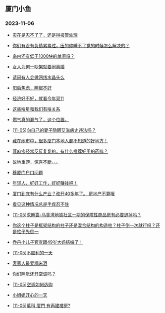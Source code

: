 ## 厦门小鱼 
### 2023-11-06

+ [实在是忍不了了，还是得报警处理](http://bbs.xmfish.com/read-htm-tid-18100476.html)

+ [你们有没有负债累累过，压的你睡不了觉的时候怎么解决的？](http://bbs.xmfish.com/read-htm-tid-18100478.html)

+ [岛内还有低于1000块的单间吗？](http://bbs.xmfish.com/read-htm-tid-18100524.html)

+ [女人为何一吵架就要闹离婚](http://bbs.xmfish.com/read-htm-tid-18100647.html)

+ [请问有人会做网线水晶头么](http://bbs.xmfish.com/read-htm-tid-18100664.html)

+ [阳后焦虑，睡眠不好](http://bbs.xmfish.com/read-htm-tid-18100490.html)

+ [经济好不好，就看今年双11](http://bbs.xmfish.com/read-htm-tid-18100686.html)

+ [这些啥星和我们有啥关系](http://bbs.xmfish.com/read-htm-tid-18100505.html)

+ [燃气真的漏气了，这个位置。](http://bbs.xmfish.com/read-htm-tid-18100653.html)

+ [[11-05]向自己的妻子隐瞒艾滋病史违法吗？](http://bbs.xmfish.com/read-htm-tid-18100492.html)

+ [藏在闹市中，很多厦门本地人都不知道的好地方！](http://bbs.xmfish.com/read-htm-tid-18100746.html)

+ [荨麻疹经常反反复复的，有什么推荐好用的药嘛？](http://bbs.xmfish.com/read-htm-tid-18100702.html)

+ [故地重游，惊喜不断。。。](http://bbs.xmfish.com/read-htm-tid-18100734.html)

+ [移厦门户口问题](http://bbs.xmfish.com/read-htm-tid-18100648.html)

+ [年轻人，好好工作，好好赚钱吧！](http://bbs.xmfish.com/read-htm-tid-18100575.html)

+ [厦门到底有什么产业？改开40多年了。 房地产不算哦](http://bbs.xmfish.com/read-htm-tid-18100797.html)

+ [看见这种情况总是手痒忍不住](http://bbs.xmfish.com/read-htm-tid-18100808.html)

+ [[11-05]求解答-马銮湾地铁社区一期的保障性商品房有必要退掉吗？](http://bbs.xmfish.com/read-htm-tid-18100835.html)

+ [你这个柱子是框架结构的柱子还是混合结构的构造柱？柱子倒一次就行吗？还是柱子先倒一](http://bbs.xmfish.com/read-htm-tid-18100671.html)

+ [乔丹小儿子官宣跟49岁大妈结婚了！](http://bbs.xmfish.com/read-htm-tid-18100782.html)

+ [[11-05]不顺利的一天](http://bbs.xmfish.com/read-htm-tid-18100866.html)

+ [客家人最爱糯米酒](http://bbs.xmfish.com/read-htm-tid-18100862.html)

+ [你们睡觉还开空调吗？](http://bbs.xmfish.com/read-htm-tid-18100870.html)

+ [[11-05]空调如何选购](http://bbs.xmfish.com/read-htm-tid-18100822.html)

+ [小姐姐开心的一天](http://bbs.xmfish.com/read-htm-tid-18100981.html)

+ [[11-05]萬科 廈門 有再建樓房?](http://bbs.xmfish.com/read-htm-tid-18100825.html)

